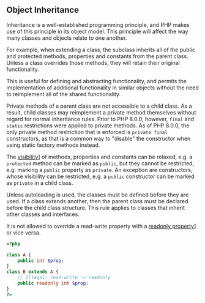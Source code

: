 
 
## Object Inheritance
 
 Inheritance is a well-established programming principle, and PHP makes use of this principle in its object model. This principle will affect the way many classes and objects relate to one another. 
 
 For example, when extending a class, the subclass inherits all of the public and protected methods, properties and constants from the parent class. Unless a class overrides those methods, they will retain their original functionality. 
 
 This is useful for defining and abstracting functionality, and permits the implementation of additional functionality in similar objects without the need to reimplement all of the shared functionality. 
 
 Private methods of a parent class are not accessible to a child class. As a result, child classes may reimplement a private method themselves without regard for normal inheritance rules. Prior to PHP 8.0.0, however, `final` and `static` restrictions were applied to private methods. As of PHP 8.0.0, the only private method restriction that is enforced is `private final` constructors, as that is a common way to "disable" the constructor when using static factory methods instead. 
 
 The [visibility](language.oop5.visibility)] of methods, properties and constants can be relaxed, e.g. a `protected` method can be marked as `public`, but they cannot be restricted, e.g. marking a `public` property as `private`. An exception are constructors, whose visibility can be restricted, e.g. a `public` constructor can be marked as `private` in a child class. 
 
<div class="note">
     
 Unless autoloading is used, the classes must be defined before they are used. If a class extends another, then the parent class must be declared before the child class structure. This rule applies to classes that inherit other classes and interfaces. 
 
</div>
 
<div class="note">
     
 It is not allowed to override a read-write property with a [readonly property](language.oop5.properties.readonly-properties)] or vice versa.  

```php
<?php

class A {
    public int $prop;
}
class B extends A {
    // Illegal: read-write -> readonly
    public readonly int $prop;
}
?>
```
  
 
</div>
 
<!-- start example -->
<!--

  Inheritance Example
  

<?php

class Foo
{
    public function printItem($string)
    {
        echo 'Foo: ' . $string . PHP_EOL;
    }
    
    public function printPHP()
    {
        echo 'PHP is great.' . PHP_EOL;
    }
}

class Bar extends Foo
{
    public function printItem($string)
    {
        echo 'Bar: ' . $string . PHP_EOL;
    }
}

$foo = new Foo();
$bar = new Bar();
$foo->printItem('baz'); // Output: 'Foo: baz'
$foo->printPHP();       // Output: 'PHP is great' 
$bar->printItem('baz'); // Output: 'Bar: baz'
$bar->printPHP();       // Output: 'PHP is great'

?>

  
 
-->
 
<!-- start sect2 -->
<!--

   Return Type Compatibility with Internal Classes
 
   
    Prior to PHP 8.1, most internal classes or methods didn't declare their return types,
    and any return type was allowed when extending them.
   
 
   
    As of PHP 8.1.0, most internal methods started to "tentatively" declare their return type,
    in that case the return type of methods should be compatible with the parent being extended;
    otherwise, a deprecation notice is emitted.
    Note that lack of an explicit return declaration is also considered a signature mismatch,
    and thus results in the deprecation notice.
   
 
   
    If the return type cannot be declared for an overriding method due to PHP cross-version compatibility concerns,
    a ReturnTypeWillChange attribute can be added to silence the deprecation notice.
   
 
   
    The overriding method does not declare any return type
    

<?php
class MyDateTime extends DateTime
{
    public function modify(string $modifier) { return false; }
}
 
// "Deprecated: Return type of MyDateTime::modify(string $modifier) should either be compatible with DateTime::modify(string $modifier): DateTime|false, or the #[\ReturnTypeWillChange] attribute should be used to temporarily suppress the notice" as of PHP 8.1.0
?> 

    
   
 
   
    The overriding method declares a wrong return type
    

<?php
class MyDateTime extends DateTime
{
    public function modify(string $modifier): ?DateTime { return null; }
}
 
// "Deprecated: Return type of MyDateTime::modify(string $modifier): ?DateTime should either be compatible with DateTime::modify(string $modifier): DateTime|false, or the #[\ReturnTypeWillChange] attribute should be used to temporarily suppress the notice" as of PHP 8.1.0
?> 

    
   
 
   
    The overriding method declares a wrong return type without a deprecation notice
    

<?php
class MyDateTime extends DateTime
{
    /**
     * @return DateTime|false
     */
    #[\ReturnTypeWillChange]
    public function modify(string $modifier) { return false; }
}
 
// No notice is triggered 
?> 

    
   
 
  
-->
 
